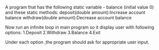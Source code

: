 A program that has the following static variable - balance (initial value 0) and these static methods:
deposit(double amount):Increase account balance
withdraw(double amount):Decrease account balance

Now run an infinite loop in main program so it display user with following options:
1.Deposit
2.Withdraw
3.Balance
4.Exit

Under each option ,the program should ask for appropriate user input.
